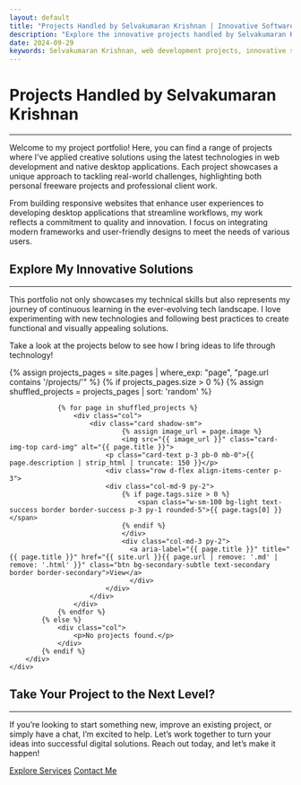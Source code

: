 ```yaml
---
layout: default
title: "Projects Handled by Selvakumaran Krishnan | Innovative Software Engineering & Solutions"
description: "Explore the innovative projects handled by Selvakumaran Krishnan, showcasing creative solutions in web development, desktop applications, and technology-driven methodologies. Discover unique approaches to problem-solving."
date: 2024-09-29
keywords: Selvakumaran Krishnan, web development projects, innovative solutions, software engineering, desktop applications, creative techniques, open-source projects, technology solutions, responsive design, user-centric design
---
```


<h1 class="display-6">Projects Handled by Selvakumaran Krishnan</h1><hr/>

<p>Welcome to my project portfolio! Here, you can find a range of projects where I've applied creative solutions using the latest technologies in web development and native desktop applications. Each project showcases a unique approach to tackling real-world challenges, highlighting both personal freeware projects and professional client work.</p>

<p>From building responsive websites that enhance user experiences to developing desktop applications that streamline workflows, my work reflects a commitment to quality and innovation. I focus on integrating modern frameworks and user-friendly designs to meet the needs of various users.</p>

<h2>Explore My Innovative Solutions</h2><hr/>
<p>This portfolio not only showcases my technical skills but also represents my journey of continuous learning in the ever-evolving tech landscape. I love experimenting with new technologies and following best practices to create functional and visually appealing solutions.</p>

<p>Take a look at the projects below to see how I bring ideas to life through technology!</p>

<div class="album py-5">
    <div class="container p-0">
        <div class="row row-cols-1 row-cols-sm-2 row-cols-md-3 g-3">
            {% assign projects_pages = site.pages | where_exp: "page", "page.url contains '/projects/'" %}
            {% if projects_pages.size > 0 %}
                {% assign shuffled_projects = projects_pages | sort: 'random' %}

                {% for page in shuffled_projects %}
                    <div class="col">
                        <div class="card shadow-sm">
                                {% assign image_url = page.image %}
                                <img src="{{ image_url }}" class="card-img-top card-img" alt="{{ page.title }}">
                            <p class="card-text p-3 pb-0 mb-0">{{ page.description | strip_html | truncate: 150 }}</p>
                            <div class="row d-flex align-items-center p-3">
                            <div class="col-md-9 py-2">
                                {% if page.tags.size > 0 %}
                                    <span class="w-sm-100 bg-light text-success border border-success p-3 py-1 rounded-5">{{ page.tags[0] }}</span>
                                {% endif %}
                                </div>
                                <div class="col-md-3 py-2">
                                  <a aria-label="{{ page.title }}" title="{{ page.title }}" href="{{ site.url }}{{ page.url | remove: '.md' | remove: '.html' }}" class="btn bg-secondary-subtle text-secondary border border-secondary">View</a>
                                  </div>
                            </div>
                        </div>
                    </div>
                {% endfor %}
            {% else %}
                <div class="col">
                    <p>No projects found.</p>
                </div>
            {% endif %}
        </div>
    </div>
</div>

<div class="row py-lg-5">
      <div class="col-lg-7 col-md-8 mx-auto text-center">
<h2>Take Your Project to the Next Level?</h2>
<hr/>
<p>If you’re looking to start something new, improve an existing project, or simply have a chat, I’m excited to help. Let’s work together to turn your ideas into successful digital solutions. Reach out today, and let’s make it happen!</p>
 <p>
          <a href="/services" class="btn btn-primary my-2 px-4 py-2">Explore Services</a>
          <a href="/contact" class="btn btn-outline-primary my-2 px-4 py-2">Contact Me</a>
        </p>
</div>